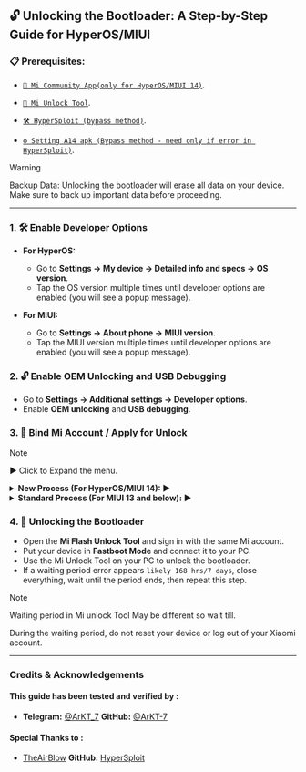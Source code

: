 ## 🔓 Unlocking the Bootloader: A Step-by-Step Guide for HyperOS/MIUI

### 📋 Prerequisites:

- [`📲 Mi Community App(only for HyperOS/MIUI 14)`](https://apkpure.net/xiaomi-community/com.mi.global.bbs/download).

- [`🔧 Mi Unlock Tool`](https://miuirom.xiaomi.com/rom/u1106245679/6.5.224.28/miflash_unlock-en-6.5.224.28.zip).

- [`🛠️ HyperSploit (bypass method)`](https://github.com/TheAirBlow/HyperSploit/releases/download/1.0.0/HyperSploit-Windows.exe).

- [`⚙️ Setting A14 apk (Bypass method - need only if error in HyperSploit)`](https://github.com/ArKT-7/ArKT-Guides/releases/download/Xiaomi-unlock-bootloader-files/Settings_HyperOS_Android14_SNAP.apk).


>[!WARNING]
>
> Backup Data: Unlocking the bootloader will erase all data on your device. Make sure to back up important data before proceeding.

---

### 1. 🛠️ Enable Developer Options

- **For HyperOS:**
  - Go to **Settings → My device → Detailed info and specs → OS version**.
  - Tap the OS version multiple times until developer options are enabled (you will see a popup message).

- **For MIUI:**
  - Go to **Settings → About phone → MIUI version**.
  - Tap the MIUI version multiple times until developer options are enabled (you will see a popup message).
    
>

### 2. 🔓 Enable OEM Unlocking and USB Debugging
 
   - Go to **Settings → Additional settings → Developer options**.
   - Enable **OEM unlocking** and **USB debugging**.
     
>

### 3. 🔗 Bind Mi Account / Apply for Unlock

>[!NOTE]
>
> ▶️ Click to Expand the menu.

>

<details>
  <summary><strong>New Process (For HyperOS/MIUI 14): ▶️</strong></summary>
  
>

  <details>
   <summary><strong>Method 1: Using HyperSploit Bypass (Recommended) ▶️</strong></summary>
    
>

  > **this will Bypass the daily quota limit while appling in the Mi Community app.**

  **```3. Apply to Unlock (HyperSploit):```**
  - Run **HyperSploit-Windows.exe** as Administrator.
  - When prompted on your device, tap **OK** to allow USB debugging.
  - Follow the on-screen instructions in the **HyperSploit** window. When asked to **attempt to bind account** :
    - Go to **Settings → Additional settings → Developer options → Mi Unlock status**.
    - Click on **Add account and device**, Once added, HyperSploit will confirm with **Successfully binded**
  > **If you are using Android 14 and encounter multiple errors with HyperSploit, please manually install or downgrade the Settings A14 APK from the "Prerequisites" section above**

  </details>
  
  <details>
    <summary><strong>Method 2: Using the Time Trick ▶️</strong></summary>
    
>
    
  > **If your device is the global version, you can apply for the bootloader unlock at a specific time.**

  - Xiaomi allows **2,000 devices to unlock daily**.
  - The reset time for this daily limit is **7 PM Moscow time**.

  **```3. Apply to Unlock:```**
   - Align your local time with **7 PM Moscow time** and be ready—timing is crucial.
   - Open the **Xiaomi Community app**, set it to Global, and sign in with the same account as on your device.
   - Go to the **"Me"** tab, click on **"Unlock bootloader,"** then click on **"Apply"**.
   - Once granted access, go to **Settings → Additional settings → Developer options → Mi Unlock status**.
   - Click on **Add account and device**, After successful addition, you will see **Added Successfully**.

  </details>
  
</details>

<details>
  <summary><strong>Standard Process (For MIUI 13 and below): ▶️</strong></summary>
  
>

 **```3. Bind Mi Account:```**
   - Go to Settings > Additional settings > Developer options > Mi Unlock status.
   - Click on "Add your Mi Account." After successful addition, you will see "Added Successfully."

</details>

### 4. 🚀 Unlocking the Bootloader
   - Open the **Mi Flash Unlock Tool** and sign in with the same Mi account.
   - Put your device in **Fastboot Mode** and connect it to your PC.
   - Use the Mi Unlock Tool on your PC to unlock the bootloader.
   - If a waiting period error appears `likely 168 hrs/7 days`, close everything, wait until the period ends, then repeat this step.
>[!NOTE]
>
> Waiting period in Mi unlock Tool May be different so wait till.
>
> During the waiting period, do not reset your device or log out of your Xiaomi account.


---

### Credits & Acknowledgements
#### This guide has been tested and verified by :
- **Telegram:** [@ArKT_7](https://t.me/ArKT_7)  **GitHub:** [@ArKT-7](https://github.com/ArKT-7)

#### Special Thanks to :

- [TheAirBlow](https://github.com/TheAirBlow/)  **GitHub:** [HyperSploit](https://github.com/TheAirBlow/HyperSploit/)

